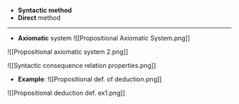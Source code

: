 - **Syntactic method**
- **Direct** method
---
- **Axiomatic** system
![[Propositional Axiomatic System.png]]

![[Propositional axiomatic system 2.png]]

![[Syntactic consequence relation properties.png]]

- **Example**:
![[Propositional def. of deduction.png]]

![[Propositional deduction def. ex1.png]]
